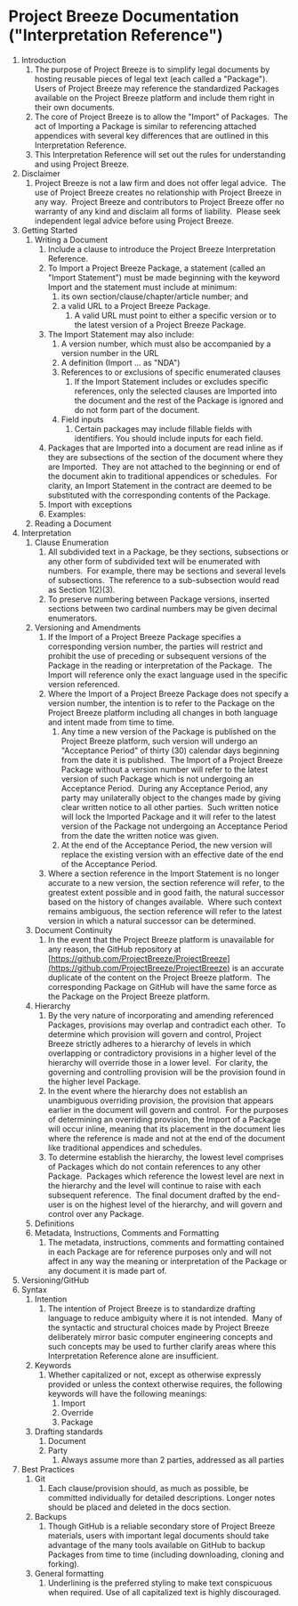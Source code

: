 # Project Breeze Documentation ("Interpretation Reference")

1. Introduction
   1. The purpose of Project Breeze is to simplify legal documents by hosting reusable pieces of legal text (each called a "Package").  Users of Project Breeze may reference the standardized Packages available on the Project Breeze platform and include them right in their own documents.
   2. The core of Project Breeze is to allow the "Import" of Packages.  The act of Importing a Package is similar to referencing attached appendices with several key differences that are outlined in this Interpretation Reference.
   3. This Interpretation Reference will set out the rules for understanding and using Project Breeze.
2. Disclaimer
   1. Project Breeze is not a law firm and does not offer legal advice.  The use of Project Breeze creates no relationship with Project Breeze in any way.  Project Breeze and contributors to Project Breeze offer no warranty of any kind and disclaim all forms of liability.  Please seek independent legal advice before using Project Breeze.
3. Getting Started
   1. Writing a Document
      1. Include a clause to introduce the Project Breeze Interpretation Reference.
      2. To Import a Project Breeze Package, a statement (called an "Import Statement") must be made beginning with the keyword Import and the statement must include at minimum:
         1. its own section/clause/chapter/article number; and
         2. a valid URL to a Project Breeze Package.
            1. A valid URL must point to either a specific version or to the latest version of a Project Breeze Package.
      3. The Import Statement may also include:
         1. A version number, which must also be accompanied by a version number in the URL
         2. A definition (Import ... as "NDA")
         3. References to or exclusions of specific enumerated clauses
            1. If the Import Statement includes or excludes specific references, only the selected clauses are Imported into the document and the rest of the Package is ignored and do not form part of the document.
         4. Field inputs
            1. Certain packages may include fillable fields with identifiers.  You should include inputs for each field.
      4. Packages that are Imported into a document are read inline as if they are subsections of the section of the document where they are Imported.  They are not attached to the beginning or end of the document akin to traditional appendices or schedules.  For clarity, an Import Statement in the contract are deemed to be substituted with the corresponding contents of the Package.
      5. Import with exceptions
         <!-- Amendments in terms of import, BUT do this -->
      6. Examples:
         <!-- Examples are missing -->
   2. Reading a Document
4. Interpretation
   1. Clause Enumeration
      1. All subdivided text in a Package, be they sections, subsections or any other form of subdivided text will be enumerated with numbers.  For example, there may be sections and several levels of subsections.  The reference to a sub-subsection would read as Section 1(2)(3).
      2. To preserve numbering between Package versions, inserted sections between two cardinal numbers may be given decimal enumerators.
   2. Versioning and Amendments
      1. If the Import of a Project Breeze Package specifies a corresponding version number, the parties will restrict and prohibit the use of preceding or subsequent versions of the Package in the reading or interpretation of the Package.  The Import will reference only the exact language used in the specific version referenced.
      2. Where the Import of a Project Breeze Package does not specify a version number, the intention is to refer to the Package on the Project Breeze platform including all changes in both language and intent made from time to time.
         1. Any time a new version of the Package is published on the Project Breeze platform, such version will undergo an "Acceptance Period" of thirty (30) calendar days beginning from the date it is published.  The Import of a Project Breeze Package without a version number will refer to the latest version of such Package which is not undergoing an Acceptance Period.  During any Acceptance Period, any party may unilaterally object to the changes made by giving clear written notice to all other parties.  Such written notice will lock the Imported Package and it will refer to the latest version of the Package not undergoing an Acceptance Period from the date the written notice was given.
         2. At the end of the Acceptance Period, the new version will replace the existing version with an effective date of the end of the Acceptance Period.
      3. Where a section reference in the Import Statement is no longer accurate to a new version, the section reference will refer, to the greatest extent possible and in good faith, the natural successor based on the history of changes available.  Where such context remains ambiguous, the section reference will refer to the latest version in which a natural successor can be determined.
      <!-- Minor versions for grammar, moderate for rephrasing but same intention, major for significant changes -->
      <!-- Need rules on succession and branching (will link to new package which will automatically be a major revision) -->
   3. Document Continuity
      1. In the event that the Project Breeze platform is unavailable for any reason, the GitHub repository at [https://github.com/ProjectBreeze/ProjectBreeze](https://github.com/ProjectBreeze/ProjectBreeze) is an accurate duplicate of the content on the Project Breeze platform.  The corresponding Package on GitHub will have the same force as the Package on the Project Breeze platform.
   4. Hierarchy
      1. By the very nature of incorporating and amending referenced Packages, provisions may overlap and contradict each other.  To determine which provision will govern and control, Project Breeze strictly adheres to a hierarchy of levels in which overlapping or contradictory provisions in a higher level of the hierarchy will override those in a lower level.  For clarity, the governing and controlling provision will be the provision found in the higher level Package.
      2. In the event where the hierarchy does not establish an unambiguous overriding provision, the provision that appears earlier in the document will govern and control.  For the purposes of determining an overriding provision, the Import of a Package will occur inline, meaning that its placement in the document lies where the reference is made and not at the end of the document like traditional appendices and schedules.
      3. To determine establish the hierarchy, the lowest level comprises of Packages which do not contain references to any other Package.  Packages which reference the lowest level are next in the hierarchy and the level will continue to raise with each subsequent reference.  The final document drafted by the end-user is on the highest level of the hierarchy, and will govern and control over any Package.
   5. Definitions
      <!-- Include clarification on: -->
      <!-- SCOPING DEFINITIONS WITHIN THE PACKAGE IF CONFLICTING -->
      <!-- REFERENCE RULES TO REFER TO DEFINING PACKAGE -->
   6. Metadata, Instructions, Comments and Formatting
      1. The metadata, instructions, comments and formatting contained in each Package are for reference purposes only and will not affect in any way the meaning or interpretation of the Package or any document it is made part of.
5. Versioning/GitHub
   <!-- Need significant discussion on Github changes versus actual releases -->
   <!-- Version should be denoted as a field -->
   <!-- Allow suggesting changes, can we do this anonymously or through a web service? -->
6. Syntax
   1. Intention
      1. The intention of Project Breeze is to standardize drafting language to reduce ambiguity where it is not intended.  Many of the syntactic and structural choices made by Project Breeze deliberately mirror basic computer engineering concepts and such concepts may be used to further clarify areas where this Interpretation Reference alone are insufficient.
   2. Keywords
      1. Whether capitalized or not, except as otherwise expressly provided or unless the context otherwise requires, the following keywords will have the following meanings:
         <!-- Definitions should be made to the keywords -->
         1. Import
         2. Override
            <!-- 1. to substitute one part of the package -->
         3. Package
   3. Drafting standards
      1. Document
      2. Party
         1. Always assume more than 2 parties, addressed as all parties
7. Best Practices
   <!-- Entirely missing -->
   1. Git
      1. Each clause/provision should, as much as possible, be committed individually for detailed descriptions.  Longer notes should be placed and deleted in the docs section.
   2. Backups
      1. Though GitHub is a reliable secondary store of Project Breeze materials, users with important legal documents should take advantage of the many tools available on GitHub to backup Packages from time to time (including downloading, cloning and forking).
   3. General formatting
      1. Underlining is the preferred styling to make text conspicuous when required.  Use of all capitalized text is highly discouraged.
